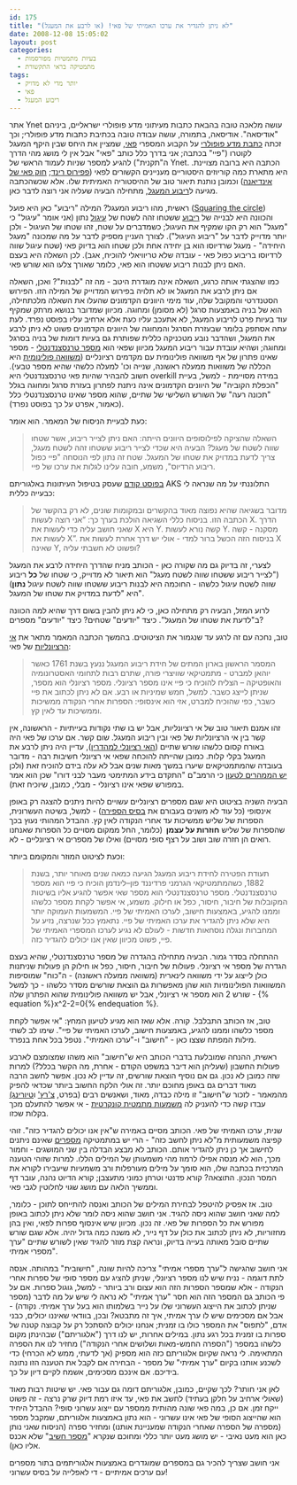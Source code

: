 ```yaml
---
id: 175
title: "לא ניתן להגדיר את ערכו האמיתי של פאי! (או לרבע את המעגל)"
date: 2008-12-08 15:05:02
layout: post
categories: 
  - בעיות מתמטיות מפורסמות
  - מתמטיקה בראי התקשורת
tags: 
  - יותר מדי לא מדויק
  - פאי
  - ריבוע המעגל
---
```

אתר Ynet עושה מלאכה טובה בהבאת כתבות מעיתוני מדע פופולרי ישראליים, ביניהם "אודיסאה". אודיסאה, בתמורה, עושה עבודה טובה בכתיבת כתבות מדע פופולרי; וכך זכתה <a href="http://www.ynet.co.il/articles/0,7340,L-3630050,00.html">כתבת מדע פופולרי</a> על הקבוע המספרי <a href="http://he.wikipedia.org/wiki/%D7%A4%D7%90%D7%99">פאי</a>, שמציין את היחס שבין היקף המעגל לקוטרו ("פיי" בכתבה; אני בדרך כלל כותב "פאי" אבל אין לי מושג מהי הדרך ה"תקנית") להגיע למספר שניות לעמוד הראשי של Ynet. הכתבה היא ברובה מצויינת. היא מתארת כמה קוריוזים היסטוריים מעניינים הקשורים לפאי (<a href="http://en.wikipedia.org/wiki/Rhind_Mathematical_Papyrus">פפירוס רינד</a>; <a href="http://www.gadial.net/2007/10/13/pi_law/">חוק פאי של אינדיאנה</a>) וכמובן נותנת תיאור טוב של ההיסטוריה האמיתית שלו. אלא שכשהכתבה מגיעה ל<a href="http://he.wikipedia.org/wiki/%D7%94%D7%91%D7%A2%D7%99%D7%95%D7%AA_%D7%94%D7%92%D7%90%D7%95%D7%9E%D7%98%D7%A8%D7%99%D7%95%D7%AA_%D7%A9%D7%9C_%D7%99%D7%9E%D7%99_%D7%A7%D7%93%D7%9D">ריבוע המעגל</a>, מתחילה הבעיה שעליה אני רוצה לדבר כאן.

ראשית, מהו ריבוע המעגל? המילה "ריבוע" כאן היא פועל (<a href="http://en.wikipedia.org/wiki/Squaring_the_circle">Squaring the circle</a>) והכוונה היא לבנייה של <a href="http://he.wikipedia.org/wiki/%D7%A8%D7%99%D7%91%D7%95%D7%A2">ריבוע</a> ששטחו זהה לשטח של <a href="http://he.wikipedia.org/wiki/%D7%A2%D7%99%D7%92%D7%95%D7%9C">עיגול</a> נתון (אני אומר "עיגול" כי "מעגל" הוא רק הקו שמקיף את העיגול; כשמדברים על שטח, זהו שטחו של העיגול - ולכן יותר מדוייק לדבר על "ריבוע העיגול"). לצורך העניין מספיק לדבר על מה שמכונה "מעגל היחידה" - מעגל שרדיוסו הוא בן יחידה אחת ולכן שטחו הוא בדיוק פאי (שטח עיגול שווה לרדיוסו בריבוע כפול פאי - עובדה שלא טריוויאלי להוכיח, אגב). לכן השאלה היא בעצם האם ניתן לבנות ריבוע ששטחו הוא פאי, כלומר שאורך צלעו הוא שורש פאי.

כמו שהצגתי אותה כרגע, השאלה אינה מוגדרת היטב - מה זה "לבנות"? ואכן, השאלה אם ניתן לרבע את המעגל או לא תלויה בפירוש המדוייק של המילה הזו. הפירוש הסטנדרטי והמקובל שלה, עוד מימי היוונים הקדמונים שהעלו את השאלה מלכתחילה, הוא של בניה באמצעות סרגל (לא מסומן) ומחוגה. מכיוון שמדובר בנושא מרתק שמקיף עוד בעיות פרט לריבוע המעגל, לא אתעכב עליו כעת אלא ארחיב עליו בפוסט נפרד. לעת עתה אסתפק בלומר שבעזרת הסרגל והמחוגה של היוונים הקדמונים פשוט לא ניתן לרבע את המעגל, ושהדבר נובע מטכניקה כללית שפותרת גם בעיות דומות של בניה בסרגל ומחוגה; ושהיא עובדת עבור ריבוע המעגל מכיוון שפאי הוא <a href="http://he.wikipedia.org/wiki/%D7%9E%D7%A1%D7%A4%D7%A8_%D7%98%D7%A8%D7%A0%D7%A1%D7%A6%D7%A0%D7%93%D7%A0%D7%98%D7%99">מספר <font><span>טרנסצנדנטלי</span></font></a> - מספר שאינו פתרון של אף משוואה פולינומית עם מקדמים רציונליים (<a href="http://he.wikipedia.org/wiki/%D7%9E%D7%A9%D7%95%D7%95%D7%90%D7%94_%D7%A4%D7%95%D7%9C%D7%99%D7%A0%D7%95%D7%9E%D7%99%D7%AA">משוואה פולינומית</a> היא הכללה של משוואות ממעלה ראשונה, שנייה וכו' למעלה כלשהי שהיא מספר טבעי). חשוב להבהיר שהיות פאי <font><span>טרנסצנדנטלי</span></font> היא overkill במידה מסויימת - למשל, בעיית "הכפלת הקוביה" של היוונים הקדמונים אינה ניתנת לפתרון בעזרת סרגל ומחוגה בגלל "תכונה רעה" של השורש השלישי של שתיים, שהוא מספר שאינו <font><span>טרנסצנדנטלי</span></font> כלל (כאמור, אפרט על כך בפוסט נפרד).

כעת לבעיית הניסוח של המאמר. הוא אומר:
<blockquote><font><span>השאלה שהציקה לפילוסופים היוונים הייתה: האם ניתן לצייר ריבוע, אשר שטחו שווה לשטח של מעגל? הבעיה היא שכדי לצייר ריבוע ששטחו זהה לשטח מעגל, צריך לדעת במדויק את שטחו של המעגל. שטח זה נתון לפי הנוסחה "פיי כפול ריבוע הרדיוס", משמע, חובה עלינו לגלות את ערכו של פיי.</span></font></blockquote>
<a href="http://www.gadial.net/2008/07/20/bad_math_haaretz_on_aks/">בפוסט קודם</a> שעסק בטיפול העיתונות באלגוריתם AKS התלוננתי על מה שנראה לי כבעייה כללית:
<blockquote>מדובר בשגיאה שהיא נפוצה מאוד בהקשרים ובמקומות שונים, לא רק בהקשר של הכתבה הזו. בניסוח כללי השגיאה הולכת בערך כך: “אני רוצה לעשות X. הדרך שאני חושב עליה כדי לעשות את X היא Y. קשה נורא לעשות Y. מסקנה - קשה לעשות את X”. בניסוח הזה הכשל ברור למדי - אולי יש דרך אחרת לעשות את X שאינה Y, ופשוט לא חשבתי עליה?</blockquote>
לצערי, זה בדיוק גם מה שקורה כאן - הכותב מניח שהדרך היחידה לרבע את המעגל ("לצייר ריבוע ששטחו שווה לשטח מעגל" הוא תיאור לא מדוייק, כי שטחו של <strong>כל</strong> ריבוע שווה לשטח עיגול כלשהו - החוכמה היא לבנות ריבוע ששטחו שווה לשטח עיגול <strong>נתון</strong>) היא "ל<font><span>דעת במדויק את שטחו של המעגל</span></font>".

לרוע המזל, הבעיה רק מתחילה כאן, כי לא ניתן להבין בשום דרך שהיא למה הכוונה ב"לדעת את שטחו של המעגל". כיצד "יודעים" שטחים? כיצד "יודעים" מספרים?

טוב, נחכה עם זה לרגע עד שנגמור את הציטוטים. בהמשך הכתבה המאמר מתאר את <a href="http://he.wikipedia.org/wiki/%D7%9E%D7%A1%D7%A4%D7%A8_%D7%90%D7%99_%D7%A8%D7%A6%D7%99%D7%95%D7%A0%D7%9C%D7%99">אי הרציונליות</a> של פאי:
<blockquote><font><span>המסמר הראשון בארון המתים של חידת ריבוע המעגל ננעץ בשנת 1761 כאשר יוהאן למברט - מתמטיקאי שוויצרי פורה, שתרם רבות לתחומי האסטרונומיה והאופטיקה – הצליח להוכיח כי פיי אינו מספר רציונלי. מספר רציונלי הוא מספר, שניתן לייצג כשבר. למשל, חמש שמיניות או רבע. אם לא ניתן לכתוב את פיי כשבר, כפי שהוכיח למברט, אזי הוא אינסופי: הספרות אחרי הנקודה ממשיכות וממשיכות עד לאין קץ.</span></font></blockquote>
זהו אמנם תיאור טוב של אי רציונליות, אבל יש בו שתי נקודות בעייתיות - הראשונה, אין קשר בין אי הרציונליות של פאי ובין ריבוע המעגל. שום קשר. אם ערכו של פאי היה באורח קסום כלשהו שורש שתיים (<a href="http://www.gadial.net/2008/10/31/irrationality_of_square_roots/">האי רציונלי למהדרין</a>), עדיין היה ניתן לרבע את המעגל בקלי קלות. כמובן שהייתה להוכחה שפאי אי רציונלי חשיבות רבה - מדובר בעובדה שהמתמטיקאים שיערו במשך מאות שנים אבל לא עלה בידם להוכיח זאת (ולכן <a href="http://www2.kadoorie.galil.k12.il/yokysite/papasite/documents/MIMOWIDE.htm">יש הממהרים לטעון</a> כי הרמב"ם "<span>התקדם בידע <span class="SpellE">המתימטי</span> מעבר לבני דורו</span>" שכן הוא אמר במפורש שפאי אינו רציונלי - מבלי, כמובן, שיוכיח זאת).

הבעיה השניה בציטוט היא שגם מספרים רציונליים עשויים להיות ניתנים להצגה רק באופן אינסופי (כל עוד לא משנים בעבורם את <a href="http://he.wikipedia.org/wiki/%D7%91%D7%A1%D7%99%D7%A1_(%D7%90%D7%A8%D7%99%D7%AA%D7%9E%D7%98%D7%99%D7%A7%D7%94)">בסיס הספירה</a>) - למשל, בשיטה העשרונית, הספרות של שליש ממשיכות עד אחרי הנקודה לאין קץ. ההבדל המהותי נעוץ בכך שהספרות של שליש <strong>חוזרות על עצמן  </strong>(כלומר, החל ממקום מסויים כל הספרות שאנחנו רואים הן חזרה שוב ושוב על רצף סופי מסויים) ואילו של מספרים אי רציונליים - לא.

וכעת לציטוט המוזר והמקומם ביותר:
<blockquote><font><span>תעודת הפטירה לחידת ריבוע המעגל הגיעה כמאה שנים מאוחר יותר, בשנת 1882, כשהמתמטיקאי הגרמני פרדיננד פון–לינדמן הוכיח כי פיי הוא מספר טרנסצנדנטלי. מספר טרנסצנדנטלי הוא מספר שאי אפשר להגיע אליו בשיטות המקובלות של חיבור, חיסור, כפל או חילוק. משמע, אי אפשר לקחת מספר כלשהו וממנו להגיע, באמצעות חישוב, לערכו האמיתי של פיי. המשמעות העמוקה יותר היא שלא ניתן להגדיר את ערכו האמיתי של פיי. נתאמץ ככל שנרצה, נזיע על המחברות ונגלה נוסחאות חדשות - לעולם לא נגיע לערכו המספרי האמיתי של פיי, פשוט מכיוון שאין אנו יכולים להגדיר כזה.  </span></font></blockquote>
ההתחלה בסדר גמור. הבעיה מתחילה בהגדרה של <font><span>מספר טרנסצנדנטלי, שהיא בעצם הגדרה של מספר אי רציונלי. פעולות של חיבור, חיסור, כפל או חילוק הן פעולות שניתנות כולן לייצוג על ידי משוואה לינארית (משוואה ממעלה ראשונה) - ה"כוח" שמוסיפות המשוואות הפולינומיות הוא שהן מאפשרות גם הוצאת שורשים מסדר כלשהו - כך למשל שורש 2 הוא מספר אי רציונלי, אבל יש משוואה פולינומית שהוא הפתרון שלה - {% equation %}x^2-2=0{% endequation %}.</span></font>

טוב, אז הכותב התבלבל. קורה. אלא שאז הוא מגיע לטיעון המחץ: "<font><span>אי אפשר לקחת מספר כלשהו וממנו להגיע, באמצעות חישוב, לערכו האמיתי של פיי</span></font>". שימו לב לשתי מילות המפתח שצצו כאן - "חישוב" ו-"ערכו האמיתי". נטפל בכל אחת בנפרד.

ראשית, ההנחה שמובלעת בדברי הכותב היא ש"חישוב" הוא משהו שמצומצם לארבע פעולות החשבון (שעליהן הוא דיבר במשפט הקודם - אחרת, מה הקשר בכלל?) למרות שזה כמובן לא נכון. גם אם נוסיף הוצאת שורשים, זה עדיין לא נכון. אפשר לחשב הרבה מאוד דברים גם באופן מחוכם יותר. זה אולי הלקח החשוב ביותר שכדאי להפיק מהמאמר - לזכור ש"חישוב" זו מילה כבדה, מאוד, ושאנשים רבים (בפרט, <a href="http://he.wikipedia.org/wiki/%D7%90%D7%9C%D7%95%D7%A0%D7%96%D7%95_%D7%A6%27%D7%A8%D7%A5%27">צ'רץ'</a> ו<a href="http://he.wikipedia.org/wiki/%D7%90%D7%9C%D7%9F_%D7%98%D7%99%D7%95%D7%A8%D7%99%D7%A0%D7%92">טיורינג)</a> עבדו קשה כדי להעניק לה <a href="http://he.wikipedia.org/wiki/%D7%94%D7%AA%D7%96%D7%94_%D7%A9%D7%9C_%D7%A6%27%D7%A8%D7%A5%27_%D7%95%D7%98%D7%99%D7%95%D7%A8%D7%99%D7%A0%D7%92">משמעות מתמטית קונקרטית</a> - אי אפשר להתעלם מכך בקלות שכזו.

שנית, ערכו האמיתי של פאי. הכותב מסיים באמירה ש"<font><span>אין אנו יכולים להגדיר כזה</span></font>". זוהי קפיצה משמעותית מ"לא ניתן לחשב כזה" - הרי יש במתמטיקה <a href="http://en.wikipedia.org/wiki/Definable_number">מספרים</a> שאינם ניתנים לחישוב אך כן ניתן להגדיר אותם. הכותב לא מבצע הבדלה בין שני המושגים - וחמור מכך, הוא לא מנסה אפילו לרמוז מהי משמעותן של המילים הללו. למרות שזוהי הטענה המרכזית בכתבה שלו, הוא סומך על מילים מעורפלות ורב משמעיות שיעבירו לקורא את המסר הנכון. התוצאה? קורא פדנטי וטרחן כמוני מתעצבן; קורא הדיוט נהנה, עובר דף וממשיך הלאה עם מושג שגוי לחלוטין לגבי פאי.

טוב. אז אפסיק להיטפל לבחירת המילים של הכותב ואנסה להתייחס לתוכן - כלומר, למה שאני חושב שהוא ניסה להגיד. אני חושב שהוא ניסה לומר שלא ניתן לכתוב באופן מפורש את כל הספרות של פאי. זה נכון. מכיוון שיש אינסוף ספרות לפאי, ואין בהן מחזוריות, לא ניתן לכתוב את כולן על דף נייר, לא משנה כמה גדול יהיה. אלא שגם שורש שתיים סובל מאותה בעייה בדיוק, ונראה קצת מוזר להגיד שאין לשורש שתיים "ערך מספרי אמיתי".

אני חושב שהגישה ל"ערך מספרי אמיתי" צריכה להיות שונה, "חישובית" במהותה. אנסה לתת דוגמה - נניח שיש לנו מספר רציונלי, שניתן להציג עם מספר סופי של ספרות אחרי הנקודה - אלא שמספר הספרות הזה הוא עצום ורב ביותר - למשל, גוגול ספרות. אם על פי הכותב גם המספר הזה הוא חסר "ערך אמיתי" לא נראה לי שיש על מה לדבר (מספר שניתן לכתוב את הייצוג העשרוני שלו על נייר בשלמותו הוא בעל ערך אמיתי. נקודה) - אבל אם מסכימים שיש לו ערך אמיתי, איך זה מתבטא? ובכן, בוודאי שאיננו יכולים, כבני אדם, "לתפוס" את המספר כולו בו זמנית; אנחנו יכולים להסתכל רק על קבוצה קטנה של ספרות בו זמנית בכל רגע נתון. במילים אחרות, יש לנו דרך ("אלגוריתם") שבהינתן מקום כלשהו במספר ("הספרה החמש-מאות ושלושים אחרי הנקודה") מחזיר לנו את הספרה המתאימה. לי נראה שקיום אלגוריתם כזה הוא מספיק (אך לדעתי, ממש לא הכרחי) כדי לשכנע אותנו בקיום "ערך אמיתי" של מספר - הבחירה אם לקבל את הטענה הזו נתונה בידיכם. אם אינכם מסכימים, אשמח לקיים דיון על כך.

לאן אני חותר? לכך שקיים, כמובן, אלגוריתם דומה גם עבור פאי. יש שיטות רבות מאוד (שאולי ארחיב על חלקן בעתיד) לחשב את פאי, עד איזו רמת דיוק שרק נרצה - זה פשוט ייקח זמן. אם כן, במה פאי שונה מהותית ממספר עם ייצוג עשרוני סופי? ההבדל היחיד הוא שהייצוג הסופי של פאי אינו עשרוני - הוא נתון באמצעות אלגוריתם, שמקבל מספר (מספרה של הספרה שאחרי הנקודה שמעניינת אותנו) ומחזיר ספרה (הניסוח שאני נותן כאן הוא מעט נאיבי - יש מושג מעט יותר כללי ומחוכם שנקרא "<a href="http://en.wikipedia.org/wiki/Computable_number">מספר חשיב</a>" שלא אכנס אליו כאן).

אני חושב שצריך להכיר גם במספרים שמוגדרים באמצעות אלגוריתמים בתור מספרים עם ערכים אמיתיים - די לאפלייה על בסיס עשרוני!
